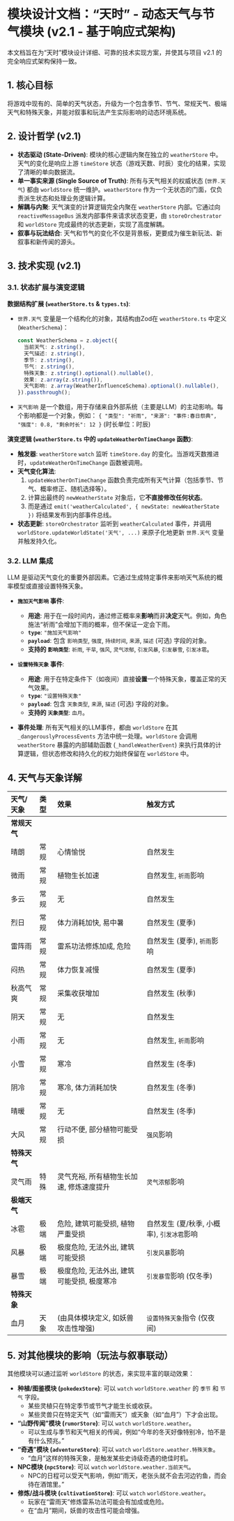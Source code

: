 # 模块设计文档：“天时” - 动态天气与节气模块 (v2.1 - 基于响应式架构)

本文档旨在为“天时”模块设计详细、可靠的技术实现方案，并使其与项目 v2.1 的完全响应式架构保持一致。

## 1. 核心目标

将游戏中现有的、简单的天气状态，升级为一个包含季节、节气、常规天气、极端天气和特殊天象，并能对叙事和玩法产生实际影响的动态环境系统。

## 2. 设计哲学 (v2.1)

*   **状态驱动 (State-Driven)**: 模块的核心逻辑内聚在独立的 `weatherStore` 中。天气的变化是响应上游 `timeStore` 状态（游戏天数、时辰）变化的结果，实现了清晰的单向数据流。
*   **单一事实来源 (Single Source of Truth)**: 所有与天气相关的权威状态 (`世界.天气`) 都由 `worldStore` 统一维护。`weatherStore` 作为一个无状态的门面，仅负责派生状态和处理业务逻辑计算。
*   **解耦与内聚**: 天气演变的计算逻辑完全内聚在 `weatherStore` 内部。它通过向 `reactiveMessageBus` 派发内部事件来请求状态变更，由 `storeOrchestrator` 和 `worldStore` 完成最终的状态更新，实现了高度解耦。
*   **叙事与玩法结合**: 天气和节气的变化不仅是背景板，更要成为催生新玩法、新叙事和新传闻的源头。

## 3. 技术实现 (v2.1)

### 3.1. 状态扩展与演变逻辑

**数据结构扩展 (`weatherStore.ts` & `types.ts`)**:
*   `世界.天气` 变量是一个结构化的对象，其结构由Zod在 `weatherStore.ts` 中定义 (`WeatherSchema`)：
    ```typescript
    const WeatherSchema = z.object({
      当前天气: z.string(),
      天气描述: z.string(),
      季节: z.string(),
      节气: z.string(),
      特殊天象: z.string().optional().nullable(),
      效果: z.array(z.string()),
      天气影响: z.array(WeatherInfluenceSchema).optional().nullable(),
    }).passthrough();
    ```
*   `天气影响` 是一个数组，用于存储来自外部系统（主要是LLM）的主动影响。每个影响都是一个对象，例如：
    `{ "类型": "祈雨", "来源": "事件:春日祭典", "强度": 0.8, "剩余时长": 12 }` (时长单位：时辰)

**演变逻辑 (`weatherStore.ts` 中的 `updateWeatherOnTimeChange` 函数)**:
*   **触发器**: `weatherStore` `watch` 监听 `timeStore.day` 的变化。当游戏天数推进时，`updateWeatherOnTimeChange` 函数被调用。
*   **天气变化算法**:
    1.  `updateWeatherOnTimeChange` 函数负责完成所有天气计算（包括季节、节气、概率修正、随机选择等）。
    2.  计算出最终的 `newWeatherState` 对象后，它**不直接修改任何状态**。
    3.  而是通过 `emit('weatherCalculated', { newState: newWeatherState })` 将结果发布到内部事件总线。
*   **状态更新**: `storeOrchestrator` 监听到 `weatherCalculated` 事件，并调用 `worldStore.updateWorldState('天气', ...)` 来原子化地更新 `世界.天气` 变量并触发持久化。

### 3.2. LLM 集成

LLM 是驱动天气变化的重要外部因素。它通过生成特定事件来影响天气系统的概率模型或直接设置特殊天象。

*   **`施加天气影响` 事件**:
    *   **用途**: 用于在一段时间内，通过修正概率来**影响**而非**决定**天气。例如，角色施法“祈雨”会增加下雨的概率，但不保证一定会下雨。
    *   **`type`**: `"施加天气影响"`
    *   **`payload`**: 包含 `影响类型`, `强度`, `持续时间`, `来源`, `描述` (可选) 字段的对象。
    *   **支持的 `影响类型`**: `祈雨`, `干旱`, `强风`, `灵气浓郁`, `引发风暴`, `引发暴雪`, `引发冰雹`。

*   **`设置特殊天象` 事件**:
    *   **用途**: 用于在特定条件下（如夜间）直接**设置**一个特殊天象，覆盖正常的天气效果。
    *   **`type`**: `"设置特殊天象"`
    *   **`payload`**: 包含 `天象类型`, `来源`, `描述` (可选) 字段的对象。
    *   **支持的 `天象类型`**: `血月`。
*   **事件处理**: 所有天气相关的LLM事件，都由 `worldStore` 在其 `_dangerouslyProcessEvents` 方法中统一处理。`worldStore` 会调用 `weatherStore` 暴露的内部辅助函数 (`_handleWeatherEvent`) 来执行具体的计算逻辑，但状态修改和持久化的权力始终保留在 `worldStore` 中。

## 4. 天气与天象详解

| 天气/天象 | 类型 | 效果 | 触发方式 |
| :--- | :--- | :--- | :--- |
| **常规天气** | | | |
| 晴朗 | 常规 | 心情愉悦 | 自然发生 |
| 微雨 | 常规 | 植物生长加速 | 自然发生, `祈雨`影响 |
| 多云 | 常规 | 无 | 自然发生 |
| 烈日 | 常规 | 体力消耗加快, 易中暑 | 自然发生 (夏季) |
| 雷阵雨 | 常规 | 雷系功法修炼加成, 危险 | 自然发生 (夏季), `祈雨`影响 |
| 闷热 | 常规 | 体力恢复减慢 | 自然发生 (夏季) |
| 秋高气爽 | 常规 | 采集收获增加 | 自然发生 (秋季) |
| 阴天 | 常规 | 无 | 自然发生 |
| 小雨 | 常规 | 无 | 自然发生, `祈雨`影响 |
| 小雪 | 常规 | 寒冷 | 自然发生 (冬季) |
| 阴冷 | 常规 | 寒冷, 体力消耗加快 | 自然发生 (冬季) |
| 晴暖 | 常规 | 无 | 自然发生 (冬季) |
| 大风 | 常规 | 行动不便, 部分植物可能受损 | `强风`影响 |
| **特殊天气** | | | |
| 灵气雨 | 特殊 | 灵气充裕, 所有植物生长加速, 修炼速度提升 | `灵气浓郁`影响 |
| **极端天气** | | | |
| 冰雹 | 极端 | 危险, 建筑可能受损, 植物严重受损 | 自然发生 (夏/秋季, 小概率), `引发冰雹`影响 |
| 风暴 | 极端 | 极度危险, 无法外出, 建筑可能受损 | `引发风暴`影响 |
| 暴雪 | 极端 | 极度危险, 无法外出, 建筑可能受损, 极度寒冷 | `引发暴雪`影响 (仅冬季) |
| **特殊天象** | | | |
| 血月 | 天象 | (由具体模块定义, 如妖兽攻击性增强) | `设置特殊天象`指令 (仅夜间) |

## 5. 对其他模块的影响（玩法与叙事联动）

其他模块可以通过监听 `worldStore` 的状态，来实现丰富的联动效果：

*   **种植/图鉴模块 (`pokedexStore`)**: 可以 `watch` `worldStore.weather` 的 `季节` 和 `节气` 字段。
    *   某些灵植只在特定季节或节气才能生长或收获。
    *   某些灵兽只在特定天气（如“雷雨天”）或天象（如“血月”）下才会出现。
*   **“山野传闻”模块 (`rumorStore`)**: 可以 `watch` `worldStore.weather`。
    *   可以生成与季节和天气相关的传闻，例如“今年的冬天好像特别冷，怕不是有什么预兆。”
*   **“奇遇”模块 (`adventureStore`)**: 可以 `watch` `worldStore.weather.特殊天象`。
    *   “血月”这样的特殊天象，是触发某些史诗级奇遇的绝佳时机。
*   **NPC模块 (`npcStore`)**: 可以 `watch` `worldStore.weather.当前天气`。
    *   NPC的日程可以受天气影响，例如“雨天，老张头就不会去河边钓鱼，而会待在酒馆里。”
*   **修炼/战斗模块 (`cultivationStore`)**: 可以 `watch` `worldStore.weather`。
    *   玩家在“雷雨天”修炼雷系功法可能会有加成或危险。
    *   在“血月”期间，妖兽的攻击性可能会增强。

